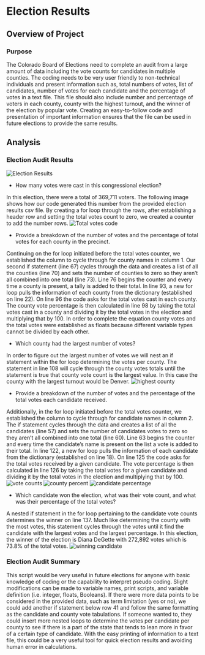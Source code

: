 # Election Results
## Overview of Project
### Purpose
The Colorado Board of Elections need to complete an audit from a large amount of data including the vote counts for candidates in multiple counties.  The coding needs to be very user friendly to non-technical individuals and present information such as, total numbers of votes, list of candidates, number of votes for each candidate and the percentage of votes in a text file. This file should also include number and percentage of voters in each county, county with the highest turnout, and the winner of the election by popular vote. Creating an easy-to-follow code and presentation of important information ensures that the file can be used in future elections to provide the same results.
## Analysis
### Election Audit Results
![Election Results](https://user-images.githubusercontent.com/100329223/160261681-86b11c7a-2cd6-4dec-ab99-bc0e098ff0e7.png)
- How many votes were cast in this congressional election?

In this election, there were a total of 369,711 voters. The following image shows how our code generated this number from the provided election results csv file. By creating a for loop through the rows, after establishing a header row and setting the total votes count to zero, we created a counter to add the number rows.
![Total votes code](https://user-images.githubusercontent.com/100329223/160261689-17aa37ff-b9fe-413f-90cb-4074e7363447.png)
- Provide a breakdown of the number of votes and the percentage of total votes for each county in the precinct.

Continuing on the for loop initiated before the total votes counter, we established the column to cycle through for county names in column 1. Our second if statement (line 67) cycles through the data and creates a list of all the counties (line 70) and sets the number of counties to zero so they aren’t all combined into one total (line 73). Line 76 begins the counter and every time a county is present, a tally is added to their total. In line 93, a new for loop pulls the information of each county from the dictionary (established on line 22). On line 96 the code asks for the total votes cast in each county. The county vote percentage is then calculated in line 98 by taking the total votes cast in a county and dividing it by the total votes in the election and multiplying that by 100. In order to complete the equation county votes and the total votes were established as floats because different variable types cannot be divided by each other.
- Which county had the largest number of votes?

In order to figure out the largest number of votes we will nest an if statement within the for loop determining the votes per county. The statement in line 108 will cycle through the county votes totals until the statement is true that county vote count is the largest value. In this case the county with the largest turnout would be Denver.
![highest county](https://user-images.githubusercontent.com/100329223/160261951-b27e6f96-99a6-47b9-8fe5-3ce05b9838c6.png)

- Provide a breakdown of the number of votes and the percentage of the total votes each candidate received.

Additionally, in the for loop initiated before the total votes counter, we established the column to cycle through for candidate names in column 2. The if statement cycles through the data and creates a list of all the candidates (line 57) and sets the number of candidates votes to zero so they aren’t all combined into one total (line 60). Line 63 begins the counter and every time the candidate’s name is present on the list a vote is added to their total. In line 122, a new for loop pulls the information of each candidate from the dictionary (established on line 18). On line 125 the code asks for the total votes received by a given candidate. The vote percentage is then calculated in line 126 by taking the total votes for a given candidate and dividing it by the total votes in the election and multiplying that by 100.
![vote counts](https://user-images.githubusercontent.com/100329223/160261766-3e8a71e2-8f97-4793-83ec-f7f439df019c.png)
![county percent](https://user-images.githubusercontent.com/100329223/160261849-8a40c95f-19a8-4fa8-b82e-2ca96af343eb.png)
![candidate percentage](https://user-images.githubusercontent.com/100329223/160261854-c1e54ca1-c902-48ae-87e5-9b0260b6883f.png)
- Which candidate won the election, what was their vote count, and what was their percentage of the total votes?

A nested if statement in the for loop pertaining to the candidate vote counts determines the winner on line 137. Much like determining the county with the most votes, this statement cycles through the votes until it find the candidate with the largest votes and the largest percentage.  In this election, the winner of the election is Diana DeGette with 272,892 votes which is 73.8% of the total votes.
![winning candidate](https://user-images.githubusercontent.com/100329223/160261887-44da80e9-12a8-4f4b-a940-b86bcd1fab73.png)
### Election Audit Summary
This script would be very useful in future elections for anyone with basic knowledge of coding or the capability to interpret pseudo coding. Slight modifications can be made to variable names, print scripts, and variable definition (i.e. integer, floats, Booleans). If there were more data points to be considered in the provided data, such as term limitation (yes or no), we could add another if statement below row 41 and follow the same formatting as the candidate and county vote tabulations. If someone wanted to, they could insert more nested loops to determine the votes per candidate per county to see if there is a part of the state that tends to lean more in favor of a certain type of candidate. With the easy printing of information to a text file, this could be a very useful tool for quick election results and avoiding human error in calculations.
